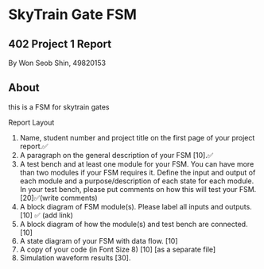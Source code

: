 SkyTrain Gate FSM
====================
402 Project 1 Report
--------------------

By Won Seob Shin, 49820153

About
-----
this is a FSM for skytrain gates

Report Layout
1. Name, student number and project title on the first page of your project report.✅
2. A paragraph on the general description of your FSM [10].✅
3. A test bench and at least one module for your FSM. You can have more than two modules if your FSM requires it. Define the input and output of each module and a purpose/description of each state for each module. In your test bench, please put comments on how this will test your FSM. [20]✅(write comments)
4. A block diagram of FSM module(s). Please label all inputs and outputs. [10] ✅ (add link)
5. A block diagram of how the module(s) and test bench are connected. [10]
6. A state diagram of your FSM with data flow. [10]
7. A copy of your code (in Font Size 8) [10] [as a separate file]
8. Simulation waveform results [30].